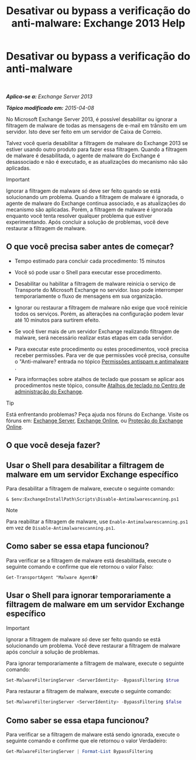 ﻿---
title: 'Desativar ou bypass a verificação do anti-malware: Exchange 2013 Help'
TOCTitle: Desativar ou bypass a verificação do anti-malware
ms:assetid: 6725c74b-b3ef-4259-9337-c739e9bf7b5d
ms:mtpsurl: https://technet.microsoft.com/pt-br/library/JJ150526(v=EXCHG.150)
ms:contentKeyID: 50485867
ms.date: 05/22/2018
mtps_version: v=EXCHG.150
ms.translationtype: MT
---

# Desativar ou bypass a verificação do anti-malware

 

_**Aplica-se a:** Exchange Server 2013_

_**Tópico modificado em:** 2015-04-08_

No Microsoft Exchange Server 2013, é possível desabilitar ou ignorar a filtragem de malware de todas as mensagens de e-mail em trânsito em um servidor. Isto deve ser feito em um servidor de Caixa de Correio.

Talvez você queria desabilitar a filtragem de malware do Exchange 2013 se estiver usando outro produto para fazer essa filtragem. Quando a filtragem de malware é desabilitada, o agente de malware do Exchange é desassociado e não é executado, e as atualizações do mecanismo não são aplicadas.


> [!IMPORTANT]
> Ignorar a filtragem de malware <EM>só</EM> deve ser feito quando se está solucionando um problema. Quando a filtragem de malware é ignorada, o agente de malware do Exchange continua associado, e as atualizações do mecanismo são aplicadas. Porém, a filtragem de malware é ignorada enquanto você tenta resolver qualquer problema que estiver experimentando. Após concluir a solução de problemas, você deve restaurar a filtragem de malware.



## O que você precisa saber antes de começar?

  - Tempo estimado para concluir cada procedimento: 15 minutos

  - Você só pode usar o Shell para executar esse procedimento.

  - Desabilitar ou habilitar a filtragem de malware reinicia o serviço de Transporte do Microsoft Exchange no servidor. Isso pode interromper temporariamente o fluxo de mensagens em sua organização.

  - Ignorar ou restaurar a filtragem de malware não exige que você reinicie todos os serviços. Porém, as alterações na configuração podem levar até 10 minutos para surtirem efeito.

  - Se você tiver mais de um servidor Exchange realizando filtragem de malware, será necessário realizar estas etapas em cada servidor.

  - Para executar este procedimento ou estes procedimentos, você precisa receber permissões. Para ver de que permissões você precisa, consulte o "Anti-malware? entrada no tópico [Permissões antispam e antimalware](anti-spam-and-anti-malware-permissions-exchange-2013-help.md) .

  - Para informações sobre atalhos de teclado que possam se aplicar aos procedimentos neste tópico, consulte [Atalhos de teclado no Centro de administração do Exchange](keyboard-shortcuts-in-the-exchange-admin-center-exchange-online-protection-help.md).


> [!TIP]
> Está enfrentando problemas? Peça ajuda nos fóruns do Exchange. Visite os fóruns em: <A href="https://go.microsoft.com/fwlink/p/?linkid=60612">Exchange Server</A>, <A href="https://go.microsoft.com/fwlink/p/?linkid=267542">Exchange Online</A>, ou <A href="https://go.microsoft.com/fwlink/p/?linkid=285351">Proteção do Exchange Online</A>.



## O que você deseja fazer?

## Usar o Shell para desabilitar a filtragem de malware em um servidor Exchange específico

Para desabilitar a filtragem de malware, execute o seguinte comando:

    & $env:ExchangeInstallPath\Scripts\Disable-Antimalwarescanning.ps1


> [!NOTE]
> Para reabilitar a filtragem de malware, use <CODE>Enable-Antimalwarescanning.ps1</CODE> em vez de <CODE>Disable-Antimalwarescanning.ps1</CODE>.



## Como saber se essa etapa funcionou?

Para verificar se a filtragem de malware está desabilitada, execute o seguinte comando e confirme que ele retornou o valor Falso:

    Get-TransportAgent "Malware Agent�?

## Usar o Shell para ignorar temporariamente a filtragem de malware em um servidor Exchange específico


> [!IMPORTANT]
> Ignorar a filtragem de malware <EM>só</EM> deve ser feito quando se está solucionando um problema. Você deve restaurar a filtragem de malware após concluir a solução de problemas.



Para ignorar temporariamente a filtragem de malware, execute o seguinte comando:

```powershell
Set-MalwareFilteringServer <ServerIdentity> -BypassFiltering $true
```

Para restaurar a filtragem de malware, execute o seguinte comando:

```powershell
Set-MalwareFilteringServer <ServerIdentity> -BypassFiltering $false
```

## Como saber se essa etapa funcionou?

Para verificar se a filtragem de malware está sendo ignorada, execute o seguinte comando e confirme que ele retornou o valor Verdadeiro:

```powershell
Get-MalwareFilteringServer | Format-List BypassFiltering
```


